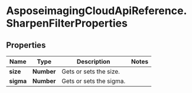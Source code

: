 # AsposeimagingCloudApiReference.SharpenFilterProperties

## Properties
Name | Type | Description | Notes
------------ | ------------- | ------------- | -------------
**size** | **Number** | Gets or sets the size.              | 
**sigma** | **Number** | Gets or sets the sigma.              | 


